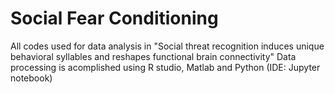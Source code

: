 # Social Fear Conditioning
All codes used for data analysis in "Social threat recognition induces unique behavioral syllables and reshapes functional brain connectivity" 
Data processing is acomplished using R studio, Matlab and Python (IDE: Jupyter notebook)

